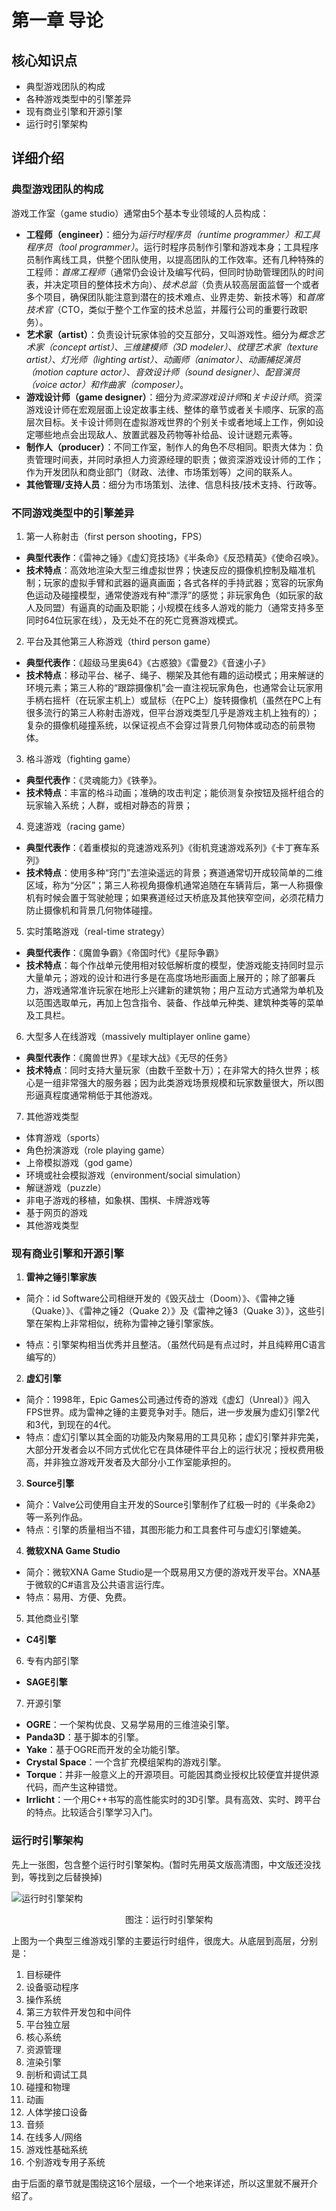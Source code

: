 
# 第一章 导论

## 核心知识点

- 典型游戏团队的构成
- 各种游戏类型中的引擎差异
- 现有商业引擎和开源引擎
- 运行时引擎架构

## 详细介绍

### 典型游戏团队的构成

游戏工作室（game studio）通常由5个基本专业领域的人员构成：

- **工程师（engineer）**：细分为*运行时程序员（runtime programmer）*和*工具程序员（tool programmer）*。运行时程序员制作引擎和游戏本身；工具程序员制作离线工具，供整个团队使用，以提高团队的工作效率。还有几种特殊的工程师：*首席工程师*（通常仍会设计及编写代码，但同时协助管理团队的时间表，并决定项目的整体技术方向）、*技术总监*（负责从较高层面监督一个或者多个项目，确保团队能注意到潜在的技术难点、业界走势、新技术等）和*首席技术官*（CTO，类似于整个工作室的技术总监，并履行公司的重要行政职务）。
- **艺术家（artist）**：负责设计玩家体验的交互部分，又叫游戏性。细分为*概念艺术家（concept artist）*、*三维建模师（3D modeler）*、*纹理艺术家（texture artist）*、*灯光师（lighting artist）*、*动画师（animator）*、*动画捕捉演员（motion capture actor）*、*音效设计师（sound designer）*、*配音演员（voice actor）*和*作曲家（composer）*。
- **游戏设计师（game designer）**：细分为*资深游戏设计师*和*关卡设计师*。资深游戏设计师在宏观层面上设定故事主线、整体的章节或者关卡顺序、玩家的高层次目标。关卡设计师则在虚拟游戏世界的个别关卡或者地域上工作，例如设定哪些地点会出现敌人、放置武器及药物等补给品、设计谜题元素等。
- **制作人（producer）**：不同工作室，制作人的角色不尽相同。职责大体为：负责管理时间表，并同时承担人力资源经理的职责；做资深游戏设计师的工作；作为开发团队和商业部门（财政、法律、市场策划等）之间的联系人。
- **其他管理/支持人员**：细分为市场策划、法律、信息科技/技术支持、行政等。

### 不同游戏类型中的引擎差异

1. 第一人称射击（first person shooting，FPS）

- **典型代表作**：《雷神之锤》《虚幻竞技场》《半条命》《反恐精英》《使命召唤》。
- **技术特点**：高效地渲染大型三维虚拟世界；快速反应的摄像机控制及瞄准机制；玩家的虚拟手臂和武器的逼真画面；各式各样的手持武器；宽容的玩家角色运动及碰撞模型，通常使游戏有种“漂浮”的感觉；非玩家角色（如玩家的敌人及同盟）有逼真的动画及职能；小规模在线多人游戏的能力（通常支持多至同时64位玩家在线），及无处不在的死亡竞赛游戏模式。

2. 平台及其他第三人称游戏（third person game）

- **典型代表作**：《超级马里奥64》《古惑狼》《雷曼2》《音速小子》
- **技术特点**：移动平台、梯子、绳子、棚架及其他有趣的运动模式；用来解谜的环境元素；第三人称的“跟踪摄像机”会一直注视玩家角色，也通常会让玩家用手柄右摇杆（在玩家主机上）或鼠标（在PC上）旋转摄像机（虽然在PC上有很多流行的第三人称射击游戏，但平台游戏类型几乎是游戏主机上独有的）；复杂的摄像机碰撞系统，以保证视点不会穿过背景几何物体或动态的前景物体。

3. 格斗游戏（fighting game）

- **典型代表作**：《灵魂能力》《铁拳》。
- **技术特点**：丰富的格斗动画；准确的攻击判定；能侦测复杂按钮及摇杆组合的玩家输入系统；人群，或相对静态的背景；

4. 竞速游戏（racing game）

- **典型代表作**：《着重模拟的竞速游戏系列》《街机竞速游戏系列》《卡丁赛车系列》
- **技术特点**：使用多种“窍门”去渲染遥远的背景；赛道通常切开成较简单的二维区域，称为“分区”；第三人称视角摄像机通常追随在车辆背后，第一人称摄像机有时候会置于驾驶舱理；如果赛道经过天桥底及其他狭窄空间，必须花精力防止摄像机和背景几何物体碰撞。

5. 实时策略游戏（real-time strategy）

- **典型代表作**：《魔兽争霸》《帝国时代》《星际争霸》
- **技术特点**：每个作战单元使用相对较低解析度的模型，使游戏能支持同时显示大量单元；游戏的设计和进行多是在高度场地形画面上展开的；除了部署兵力，游戏通常准许玩家在地形上兴建新的建筑物；用户互动方式通常为单机及以范围选取单元，再加上包含指令、装备、作战单元种类、建筑种类等的菜单及工具栏。

6. 大型多人在线游戏（massively multiplayer online game）

- **典型代表作**：《魔兽世界》《星球大战》《无尽的任务》
- **技术特点**：同时支持大量玩家（由数千至数十万）；在非常大的持久世界；核心是一组非常强大的服务器；因为此类游戏场景规模和玩家数量很大，所以图形逼真程度通常稍低于其他游戏。

7. 其他游戏类型

- 体育游戏（sports）
- 角色扮演游戏（role playing game）
- 上帝模拟游戏（god game）
- 环境或社会模拟游戏（environment/social simulation）
- 解谜游戏（puzzle）
- 非电子游戏的移植，如象棋、围棋、卡牌游戏等
- 基于网页的游戏
- 其他游戏类型

### 现有商业引擎和开源引擎

1. **雷神之锤引擎家族**

- 简介：id Software公司相继开发的《毁灭战士（Doom）》、《雷神之锤（Quake）》、《雷神之锤2（Quake 2）》及《雷神之锤3（Quake 3）》，这些引擎在架构上非常相似，统称为雷神之锤引擎家族。

- 特点：引擎架构相当优秀并且整洁。（虽然代码是有点过时，并且纯粹用C语言编写的）

2. **虚幻引擎**

- 简介：1998年，Epic Games公司通过传奇的游戏《虚幻（Unreal）》闯入FPS世界。成为雷神之锤的主要竞争对手。随后，进一步发展为虚幻引擎2代和3代，到现在的4代。
- 特点：虚幻引擎以其全面的功能及内聚易用的工具见称；虚幻引擎并非完美，大部分开发者会以不同方式优化它在具体硬件平台上的运行状况；授权费用极高，并非独立游戏开发者及大部分小工作室能承担的。

3. **Source引擎**

- 简介：Valve公司使用自主开发的Source引擎制作了红极一时的《半条命2》等一系列作品。
- 特点：引擎的质量相当不错，其图形能力和工具套件可与虚幻引擎媲美。

4. **微软XNA Game Studio**

- 简介：微软XNA Game Studio是一个既易用又方便的游戏开发平台。XNA基于微软的C#语言及公共语言运行库。
- 特点：易用、方便、免费。

5. 其他商业引擎

- **C4引擎**

6. 专有内部引擎

- **SAGE引擎**

7. 开源引擎
- **OGRE**：一个架构优良、又易学易用的三维渲染引擎。
- **Panda3D**：基于脚本的引擎。
- **Yake**：基于OGRE而开发的全功能引擎。
- **Crystal Space**：一个含扩充模组架构的游戏引擎。
- **Torque**：并非一般意义上的开源项目。可能因其商业授权比较便宜并提供源代码，而产生这种错觉。
- **Irrlicht**：一个用C++书写的高性能实时的3D引擎。具有高效、实时、跨平台的特点。比较适合引擎学习入门。

### 运行时引擎架构

先上一张图，包含整个运行时引擎架构。(暂时先用英文版高清图，中文版还没找到，等找到之后替换掉)

![运行时引擎架构](https://github.com/hahahuahai/GameEngineArchitectureCoreContent/blob/master/media/fig-runtime-arch.jpg)

<center>图注：运行时引擎架构</center>

上图为一个典型三维游戏引擎的主要运行时组件，很庞大。从底层到高层，分别是：

1. 目标硬件
2. 设备驱动程序
3. 操作系统
4. 第三方软件开发包和中间件
5. 平台独立层
6. 核心系统
7. 资源管理
8. 渲染引擎
9. 剖析和调试工具
10. 碰撞和物理
11. 动画
12. 人体学接口设备
13. 音频
14. 在线多人/网络
15. 游戏性基础系统
16. 个别游戏专用子系统

由于后面的章节就是围绕这16个层级，一个一个地来详述，所以这里就不展开介绍了。
